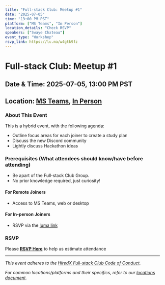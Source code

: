 ```yaml
---
title: "Full-stack Club: Meetup #1"
date: "2025-07-05"
time: "13:00 PM PST"
platform: ["MS Teams", "In Person"]
location_details: "Check RSVP"
speakers: ["Swaye Chateau"]
event_type: "Workshop"
rsvp_link: https://lu.ma/w4gtk9fz
---
```


# Full-stack Club: Meetup #1

## Date & Time: 2025-07-05, 13:00 PM PST
## Location: [MS Teams](https://teams.microsoft.com/l/meetup-join/19%3aUF8TKCxqTdOzYC5Y6GvakJZh3B_V195OxEyVFDd5rxY1%40thread.tacv2/1751654657981?context=%7b%22Tid%22%3a%22e75f933b-37f7-4263-ac4b-59948d7e118c%22%2c%22Oid%22%3a%22f6adb490-59e2-4ad7-9198-9ecc3cff67e2%22%7d), [In Person](https://lu.ma/w4gtk9fz)

### About This Event

This is a hybrid event, with the following agenda:

- Outline focus areas for each joiner to create a study plan
- Discuss the new Discord community
- Lightly discuss Hackathon ideas

### Prerequisites (What attendees should know/have before attending)

* Be apart of the Full-stack Club Group.
* No prior knowledge required, just curiosity!

#### For Remote Joiners

* Access to MS Teams, web or desktop

#### For In-person Joiners

* RSVP via the [luma link](https://lu.ma/w4gtk9fz)

### RSVP

Please **[RSVP Here](https://lu.ma/w4gtk9fz)** to help us estimate attendance

---
*This event adheres to the [HiredX Full-stack Club Code of Conduct](https://github.com/HiredX-Fullstack-Club/.github/blob/main/CODE_OF_CONDUCT.md).*

*For common locations/platforms and their specifics, refer to our [locations document](https://github.DCHiredX-Fullstack-Club/events/blob/main/locations.md).*